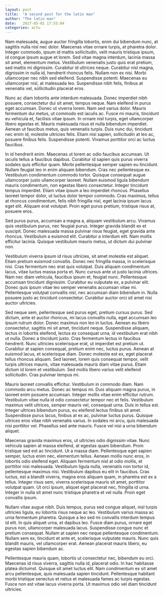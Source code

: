 ```yaml
---
layout: post
title:  "A second post for the latin man"
author: "The latin man"
date:   2017-05-01 17:55:04
categories: actu
---
```


Nam malesuada, augue auctor fringilla lobortis, enim dui bibendum nunc, at sagittis nulla nisl nec dolor. Maecenas vitae ornare turpis, at pharetra dolor. Integer commodo, ipsum id mattis sollicitudin, velit mauris tristique ipsum, id congue ipsum augue et lorem. Sed vitae magna interdum, lacinia massa sit amet, elementum metus. Vestibulum venenatis justo quis erat pretium, sed mattis mi dignissim. Curabitur id ultrices neque. Curabitur nisl magna, dignissim in nulla id, hendrerit rhoncus felis. Nullam non ex nisi. Morbi ullamcorper nec nibh sed eleifend. Suspendisse potenti. Maecenas eu ullamcorper nisl, at malesuada leo. Suspendisse nibh felis, finibus at venenatis vel, sollicitudin placerat eros.

Nunc ac diam lobortis ante interdum malesuada. Donec imperdiet nibh posuere, consectetur dui sit amet, tempus neque. Nam eleifend in purus eget accumsan. Donec ut viverra lorem. Nam sed varius dolor. Mauris fermentum dui metus, ut commodo est iaculis ac. Fusce mi mauris, tincidunt eu vehicula et, facilisis vitae ipsum. In ornare nisl turpis, eget ullamcorper libero egestas et. Mauris malesuada risus et nulla bibendum imperdiet. Aenean ut faucibus metus, quis venenatis turpis. Duis nunc dui, tincidunt nec enim id, molestie ultricies felis. Etiam nisi sapien, sollicitudin at leo ac, posuere finibus felis. Suspendisse potenti. Vivamus porttitor orci ac luctus faucibus.

In id hendrerit enim. Maecenas ut lorem ac odio faucibus accumsan. Ut iaculis tellus a faucibus dapibus. Curabitur id sapien quis purus viverra sodales quis efficitur quam. Morbi pellentesque semper sapien eu tincidunt. Nullam feugiat leo in enim aliquam bibendum. Cras nec pellentesque ex. Vestibulum condimentum commodo tortor. Quisque consequat augue ullamcorper justo ullamcorper laoreet. Nullam euismod ligula bibendum mauris condimentum, non egestas libero consectetur. Integer tincidunt tempus imperdiet. Etiam vitae ipsum a leo imperdiet rhoncus. Phasellus laoreet tempor dolor, ut luctus dolor tempor commodo. Cras maximus, tellus at rhoncus condimentum, felis nibh fringilla nisl, eget lacinia ipsum lacus eget elit. Aliquam erat volutpat. Proin eget purus pretium, tristique risus at, posuere eros.

Sed purus purus, accumsan a magna a, aliquam vestibulum arcu. Vivamus quis vestibulum purus, nec feugiat purus. Integer gravida blandit ex et suscipit. Donec malesuada massa pulvinar risus feugiat, eget gravida ante rhoncus. Vestibulum a euismod elit. Curabitur a interdum elit. Nam mollis efficitur lacinia. Quisque vestibulum mauris metus, ut dictum dui pulvinar non.

Vestibulum viverra ipsum id risus ultricies, sit amet molestie est aliquet. Etiam pretium euismod convallis. Donec nec fringilla massa, in scelerisque nisi. Cras fermentum nec erat quis volutpat. Duis aliquam condimentum lacus, vitae luctus massa porta et. Nunc cursus ante ut justo lacinia ultrices. Nam nec diam vehicula, faucibus ipsum et, feugiat nunc. Pellentesque accumsan tincidunt dignissim. Curabitur eu vulputate ex, a pulvinar elit. Donec quis ipsum vitae leo semper venenatis accumsan vitae mi. Pellentesque volutpat convallis nisl, nec accumsan diam bibendum in. Nulla posuere justo ac tincidunt consectetur. Curabitur auctor orci sit amet nisi auctor ultricies.

Sed neque sem, pellentesque sed purus eget, pretium cursus purus. Sed dictum, ante et auctor rhoncus, mi lacus convallis nulla, eget accumsan leo ipsum rutrum dolor. Donec maximus non leo in luctus. Aenean eu libero consectetur, sagittis mi sit amet, tincidunt neque. Suspendisse aliquam, lectus in lobortis eleifend, lectus ex consequat urna, id vestibulum erat nibh ut nulla. Donec a tincidunt justo. Cras fermentum lectus in faucibus hendrerit. Nunc ultricies scelerisque erat, ut imperdiet est pretium ut. Curabitur at sapien consequat, pretium enim nec, luctus purus. Aenean at euismod lacus, et scelerisque diam. Donec molestie est ex, eget placerat tellus rhoncus aliquam. Sed laoreet, lorem quis consequat tempor, velit turpis ultrices mauris, vitae malesuada mauris diam vitae purus. Etiam dictum id lorem et vestibulum. Sed mollis libero varius velit eleifend sollicitudin. Cras pulvinar tempus mi.

Mauris laoreet convallis efficitur. Vestibulum in commodo diam. Nam commodo arcu metus. Donec ac tempus mi. Duis aliquam magna purus, in laoreet enim posuere accumsan. Integer mollis vitae enim efficitur rutrum. Vestibulum vitae nulla id odio consectetur tempor nec et felis. Vestibulum maximus velit ultrices, semper mauris vel, consequat urna. Duis in tellus est. Integer ultrices bibendum purus, eu eleifend lectus finibus sit amet. Suspendisse purus lacus, finibus at ex ac, pulvinar luctus purus. Quisque ultrices eros vitae nibh venenatis varius. In sodales mi arcu, quis malesuada nisi porttitor vel. Phasellus sed ante mauris. Fusce vel nisi a urna bibendum aliquet.

Maecenas gravida maximus eros, ut ultricies odio dignissim vitae. Nunc vehicula sapien at massa eleifend, at egestas quam bibendum. Proin tristique sed est ac tincidunt. Ut a massa diam. Pellentesque eget sapien semper, luctus enim nec, elementum tellus. Aenean mollis nunc eros, in lobortis odio eleifend eget. Aliquam fermentum nisl at odio mollis, et porttitor nisi malesuada. Vestibulum ligula nulla, venenatis non tortor id, pellentesque maximus nisi. Vestibulum dapibus eu elit in faucibus. Cras luctus, est a blandit viverra, magna eros aliquam quam, in pharetra est ex a tellus. Integer risus sem, viverra scelerisque mauris sit amet, porttitor volutpat quam. Ut orci ipsum, aliquet eget placerat nec, fringilla id urna. Integer in nulla sit amet nunc tristique pharetra et vel nulla. Proin eget convallis ipsum.

Nullam vitae augue nibh. Duis tempus, purus sed congue aliquet, nisl turpis ultricies ligula, eu lobortis risus neque ac leo. Vestibulum varius massa ac urna fermentum pharetra. Quisque a leo sed mi convallis interdum tempus id elit. In quis aliquet urna, et dapibus leo. Fusce diam purus, ornare eget purus non, ullamcorper malesuada lacus. Suspendisse congue nunc et pretium consequat. Nullam at sapien nec neque pellentesque condimentum. Nullam sem ex, tincidunt et ante et, scelerisque vulputate mauris. Nunc quis blandit mauris, vel ullamcorper erat. Aenean placerat mauris libero, eu egestas sapien bibendum ac.

Pellentesque mauris quam, lobortis ut consectetur nec, bibendum eu orci. Maecenas id risus viverra, sagittis nulla id, placerat odio. In hac habitasse platea dictumst. Quisque sit amet luctus elit. Nam condimentum ex sit amet arcu pellentesque, quis malesuada sapien tincidunt. Pellentesque habitant morbi tristique senectus et netus et malesuada fames ac turpis egestas. Fusce non est vitae lacus viverra porta. Ut maximus odio vel diam tincidunt ultricies.
